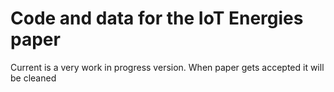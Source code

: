 # Code and data for the IoT Energies paper

Current is a very work in progress version. When paper gets accepted it will be cleaned